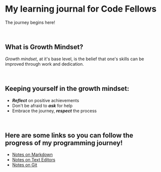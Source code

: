 # My learning journal for Code Fellows

The journey begins here!

<br>

## What is Growth Mindset?

_Growth mindset_, at it's base level, is the belief that one's skills can be improved through work and dedication.

<br>

## Keeping yourself in the growth mindset:
- ***Reflect*** on positive achievements
- Don't be afraid to ***ask*** for help
- Embrace the journey, ***respect*** the process  

<br>

## Here are some links so you can follow the progress of my programming journey!  
- [Notes on Markdown](markdownnotes.md)
- [Notes on Text Editors](textnotes.md)
- [Notes on Git](gitnotes.md)
